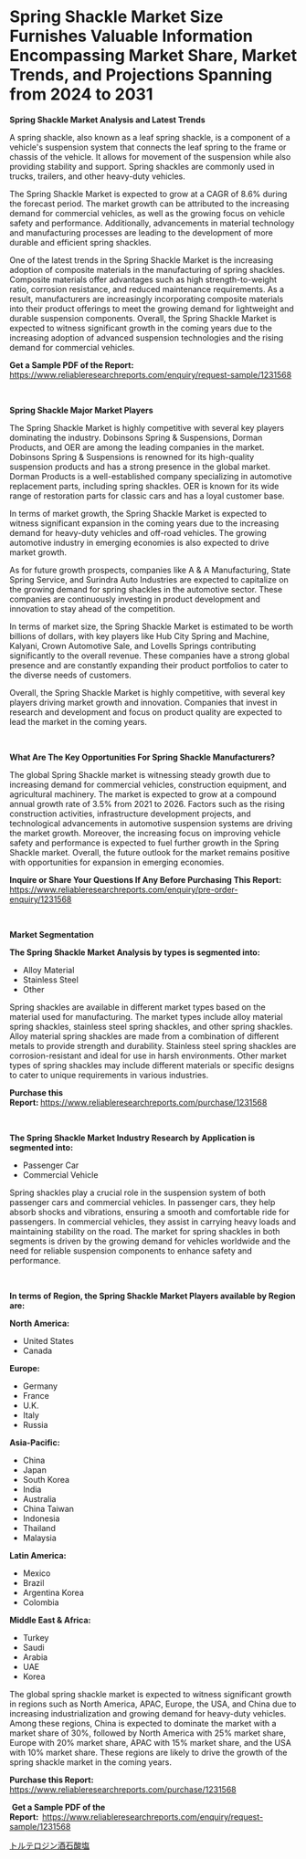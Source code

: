 <p><h1>Spring Shackle Market Size Furnishes Valuable Information Encompassing Market Share, Market Trends, and Projections Spanning from 2024 to 2031</h1></p><p><strong>Spring Shackle Market Analysis and Latest Trends</strong></p>
<p><p>A spring shackle, also known as a leaf spring shackle, is a component of a vehicle's suspension system that connects the leaf spring to the frame or chassis of the vehicle. It allows for movement of the suspension while also providing stability and support. Spring shackles are commonly used in trucks, trailers, and other heavy-duty vehicles.</p><p>The Spring Shackle Market is expected to grow at a CAGR of 8.6% during the forecast period. The market growth can be attributed to the increasing demand for commercial vehicles, as well as the growing focus on vehicle safety and performance. Additionally, advancements in material technology and manufacturing processes are leading to the development of more durable and efficient spring shackles.</p><p>One of the latest trends in the Spring Shackle Market is the increasing adoption of composite materials in the manufacturing of spring shackles. Composite materials offer advantages such as high strength-to-weight ratio, corrosion resistance, and reduced maintenance requirements. As a result, manufacturers are increasingly incorporating composite materials into their product offerings to meet the growing demand for lightweight and durable suspension components. Overall, the Spring Shackle Market is expected to witness significant growth in the coming years due to the increasing adoption of advanced suspension technologies and the rising demand for commercial vehicles.</p></p>
<p><strong>Get a Sample PDF of the Report:&nbsp;</strong> <a href="https://www.reliableresearchreports.com/enquiry/request-sample/1231568">https://www.reliableresearchreports.com/enquiry/request-sample/1231568</a></p>
<p>&nbsp;</p>
<p><strong>Spring Shackle Major Market Players</strong></p>
<p><p>The Spring Shackle Market is highly competitive with several key players dominating the industry. Dobinsons Spring & Suspensions, Dorman Products, and OER are among the leading companies in the market. Dobinsons Spring & Suspensions is renowned for its high-quality suspension products and has a strong presence in the global market. Dorman Products is a well-established company specializing in automotive replacement parts, including spring shackles. OER is known for its wide range of restoration parts for classic cars and has a loyal customer base.</p><p>In terms of market growth, the Spring Shackle Market is expected to witness significant expansion in the coming years due to the increasing demand for heavy-duty vehicles and off-road vehicles. The growing automotive industry in emerging economies is also expected to drive market growth.</p><p>As for future growth prospects, companies like A & A Manufacturing, State Spring Service, and Surindra Auto Industries are expected to capitalize on the growing demand for spring shackles in the automotive sector. These companies are continuously investing in product development and innovation to stay ahead of the competition.</p><p>In terms of market size, the Spring Shackle Market is estimated to be worth billions of dollars, with key players like Hub City Spring and Machine, Kalyani, Crown Automotive Sale, and Lovells Springs contributing significantly to the overall revenue. These companies have a strong global presence and are constantly expanding their product portfolios to cater to the diverse needs of customers.</p><p>Overall, the Spring Shackle Market is highly competitive, with several key players driving market growth and innovation. Companies that invest in research and development and focus on product quality are expected to lead the market in the coming years.</p></p>
<p>&nbsp;</p>
<p><strong>What Are The Key Opportunities For Spring Shackle Manufacturers?</strong></p>
<p><p>The global Spring Shackle market is witnessing steady growth due to increasing demand for commercial vehicles, construction equipment, and agricultural machinery. The market is expected to grow at a compound annual growth rate of 3.5% from 2021 to 2026. Factors such as the rising construction activities, infrastructure development projects, and technological advancements in automotive suspension systems are driving the market growth. Moreover, the increasing focus on improving vehicle safety and performance is expected to fuel further growth in the Spring Shackle market. Overall, the future outlook for the market remains positive with opportunities for expansion in emerging economies.</p></p>
<p><strong>Inquire or Share Your Questions If Any Before Purchasing This Report:</strong> <a href="https://www.reliableresearchreports.com/enquiry/pre-order-enquiry/1231568">https://www.reliableresearchreports.com/enquiry/pre-order-enquiry/1231568</a></p>
<p>&nbsp;</p>
<p><strong>Market Segmentation</strong></p>
<p><strong>The Spring Shackle Market Analysis by types is segmented into:</strong></p>
<p><ul><li>Alloy Material</li><li>Stainless Steel</li><li>Other</li></ul></p>
<p><p>Spring shackles are available in different market types based on the material used for manufacturing. The market types include alloy material spring shackles, stainless steel spring shackles, and other spring shackles. Alloy material spring shackles are made from a combination of different metals to provide strength and durability. Stainless steel spring shackles are corrosion-resistant and ideal for use in harsh environments. Other market types of spring shackles may include different materials or specific designs to cater to unique requirements in various industries.</p></p>
<p><strong>Purchase this Report:&nbsp;</strong><a href="https://www.reliableresearchreports.com/purchase/1231568">https://www.reliableresearchreports.com/purchase/1231568</a></p>
<p>&nbsp;</p>
<p><strong>The Spring Shackle Market Industry Research by Application is segmented into:</strong></p>
<p><ul><li>Passenger Car</li><li>Commercial Vehicle</li></ul></p>
<p><p>Spring shackles play a crucial role in the suspension system of both passenger cars and commercial vehicles. In passenger cars, they help absorb shocks and vibrations, ensuring a smooth and comfortable ride for passengers. In commercial vehicles, they assist in carrying heavy loads and maintaining stability on the road. The market for spring shackles in both segments is driven by the growing demand for vehicles worldwide and the need for reliable suspension components to enhance safety and performance.</p></p>
<p>&nbsp;</p>
<p><strong>In terms of Region, the Spring Shackle Market Players available by Region are:</strong></p>
<p>
    <p> <strong> North America: </strong>
        <ul>
            <li>United States</li>
            <li>Canada</li>
        </ul>
        </p> 
    <p> <strong> Europe: </strong>
        <ul>
            <li>Germany</li>
            <li>France</li>
            <li>U.K.</li>
            <li>Italy</li>
            <li>Russia</li>
        </ul>
        </p> 
    <p> <strong> Asia-Pacific: </strong>
        <ul>
            <li>China</li>
            <li>Japan</li>
            <li>South Korea</li>
            <li>India</li>
            <li>Australia</li>
            <li>China Taiwan</li>
            <li>Indonesia</li>
            <li>Thailand</li>
            <li>Malaysia</li>
        </ul>
        </p> 
    <p> <strong> Latin America: </strong>
        <ul>
            <li>Mexico</li>
            <li>Brazil</li>
            <li>Argentina Korea</li>
            <li>Colombia</li>
        </ul>
        </p> 
    <p> <strong> Middle East & Africa: </strong>
        <ul>
            <li>Turkey</li>
            <li>Saudi</li>
            <li>Arabia</li>
            <li>UAE</li>
            <li>Korea</li>
        </ul>
    </p>
    </p>
<p><p>The global spring shackle market is expected to witness significant growth in regions such as North America, APAC, Europe, the USA, and China due to increasing industrialization and growing demand for heavy-duty vehicles. Among these regions, China is expected to dominate the market with a market share of 30%, followed by North America with 25% market share, Europe with 20% market share, APAC with 15% market share, and the USA with 10% market share. These regions are likely to drive the growth of the spring shackle market in the coming years.</p></p>
<p><strong>Purchase this Report: </strong><a href="https://www.reliableresearchreports.com/purchase/1231568">https://www.reliableresearchreports.com/purchase/1231568</a></p>
<p>&nbsp;<strong>Get a Sample PDF of the Report:&nbsp;&nbsp;</strong><a href="https://www.reliableresearchreports.com/enquiry/request-sample/1231568">https://www.reliableresearchreports.com/enquiry/request-sample/1231568</a></p>
<p><strong></strong></p>
<p><p><a href="https://github.com/qwpelcjko9242629/Market-Research-Report-List-1/blob/main/52706625806.md">トルテロジン酒石酸塩</a></p></p>